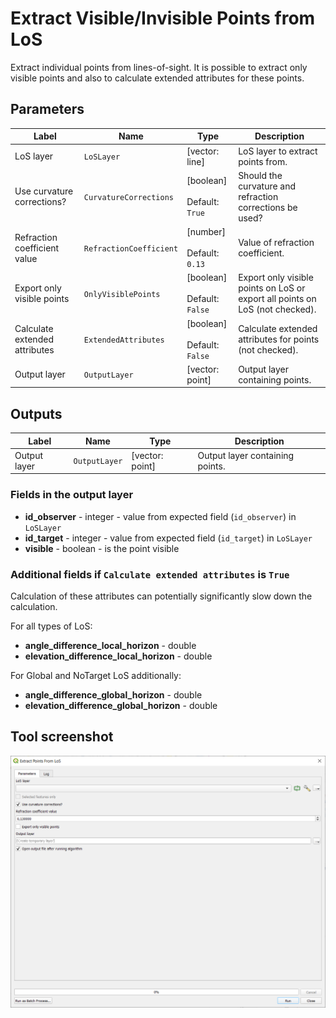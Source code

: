 # Extract Visible/Invisible Points from LoS

Extract individual points from lines-of-sight. It is possible to extract only visible points and also to calculate extended attributes for these points.

## Parameters

| Label                         | Name                    | Type                                      | Description                                                                  |
| ----------------------------- | ----------------------- | ----------------------------------------- | ---------------------------------------------------------------------------- |
| LoS layer                     | `LoSLayer`              | [vector: line]                            | LoS layer to extract points from.                                            |
| Use curvature corrections?    | `CurvatureCorrections`  | [boolean]<br/><br/>Default: `True`        | Should the curvature and refraction corrections be used?                     |
| Refraction coefficient value  | `RefractionCoefficient` | [number] <br/><br/> Default: <br/> `0.13` | Value of refraction coefficient.                                             |
| Export only visible points    | `OnlyVisiblePoints`     | [boolean]<br/><br/>Default: `False`       | Export only visible points on LoS or export all points on LoS (not checked). |
| Calculate extended attributes | `ExtendedAttributes`    | [boolean]<br/><br/>Default: `False`       | Calculate extended attributes for points (not checked).                      |
| Output layer                  | `OutputLayer`           | [vector: point]                           | Output layer containing points.                                              |

## Outputs

| Label        | Name          | Type            | Description                     |
| ------------ | ------------- | --------------- | ------------------------------- |
| Output layer | `OutputLayer` | [vector: point] | Output layer containing points. |

### Fields in the output layer

* __id_observer__ - integer - value from expected field (`id_observer`) in `LoSLayer`
* __id_target__ - integer - value from expected field (`id_target`) in `LoSLayer`
* __visible__ - boolean - is the point visible

### Additional fields if `Calculate extended attributes` is `True`

Calculation of these attributes can potentially significantly slow down the calculation.  

For all types of LoS:

* __angle_difference_local_horizon__ - double
* __elevation_difference_local_horizon__ - double

For Global and NoTarget LoS additionally:

* __angle_difference_global_horizon__ - double
* __elevation_difference_global_horizon__ - double

## Tool screenshot

![Extract Visible/Invisible Points from LoS](../../images/tool_extract_points_los.png)
	